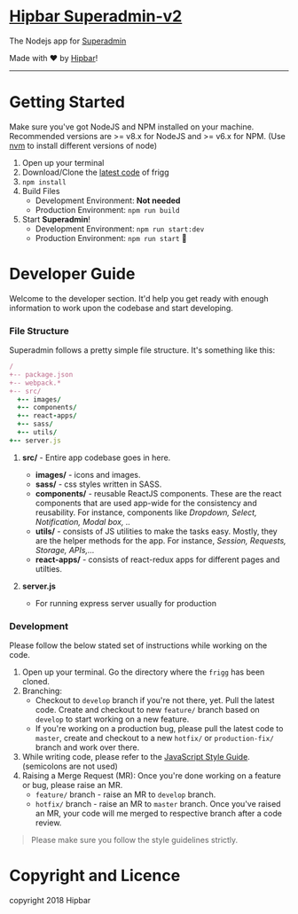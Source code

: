 # [Hipbar Superadmin-v2](https://bitbucket.org/hipbar-dev/frigg)

The Nodejs app for [Superadmin](https://friggs.amebae21.hasura-app.io)

Made with :heart: by [Hipbar](http://hipbar.com)!

-----
# Getting Started
Make sure you've got NodeJS and NPM installed on your machine. Recommended versions are >= v8.x for NodeJS and >= v6.x for NPM. (Use [nvm](https://github.com/creationix/nvm) to install different versions of node)


1. Open up your terminal
1. Download/Clone the [latest code](https://bitbucket.org/hipbar-dev/frigg) of frigg
1. `npm install`
1. Build Files
   - Development Environment: **Not needed**
   - Production Environment: `npm run build`
1. Start **Superadmin**!
   - Development Environment: `npm run start:dev`
   - Production Environment: `npm run start` :tada:

# Developer Guide
Welcome to the developer section. It'd help you get ready with enough information to work upon the codebase and start developing.

### File Structure
Superadmin follows a pretty simple file structure. It's something like this:

```ruby
/
+-- package.json
+-- webpack.*
+-- src/
  +-- images/
  +-- components/
  +-- react-apps/
  +-- sass/
  +-- utils/
+-- server.js  
```
1. **src/** - Entire app codebase goes in here.
      - **images/** - icons and images.
      - **sass/** - css styles written in SASS.
      - **components/** - reusable ReactJS components. These are the react components that are used app-wide for the consistency and reusability. For instance, components like *Dropdown, Select, Notification, Modal box, ..*
      - **utils/** - consists of JS utilities to make the tasks easy. Mostly, they are the helper methods for the app. For instance, *Session, Requests, Storage, APIs,...*
      - **react-apps/** - consists of react-redux apps for different pages and utilties.

1. **server.js**
      -  For running express server usually for production

### Development
Please follow the below stated set of instructions while working on the code.

1. Open up your terminal. Go the directory where the `frigg` has been cloned.
1. Branching:
      - Checkout to `develop` branch if you're not there, yet. Pull the latest code. Create and checkout to new `feature/` branch based on `develop` to start working on a new feature.
      - If you're working on a production bug, please pull the latest code to `master`, create and checkout to a new `hotfix/` or `production-fix/` branch and work over there.
1. While writing code, please refer to the [JavaScript Style Guide](https://github.com/airbnb/javascript). (semicolons are not used)
1. Raising a Merge Request (MR): Once you're done working on a feature or bug, please raise an MR.
      - `feature/` branch - raise an MR to `develop` branch.
      - `hotfix/` branch - raise an MR to `master` branch.
  Once you've raised an MR, your code will me merged to respective branch after a code review.
> Please make sure you follow the style guidelines strictly.

# Copyright and Licence
copyright 2018 Hipbar

